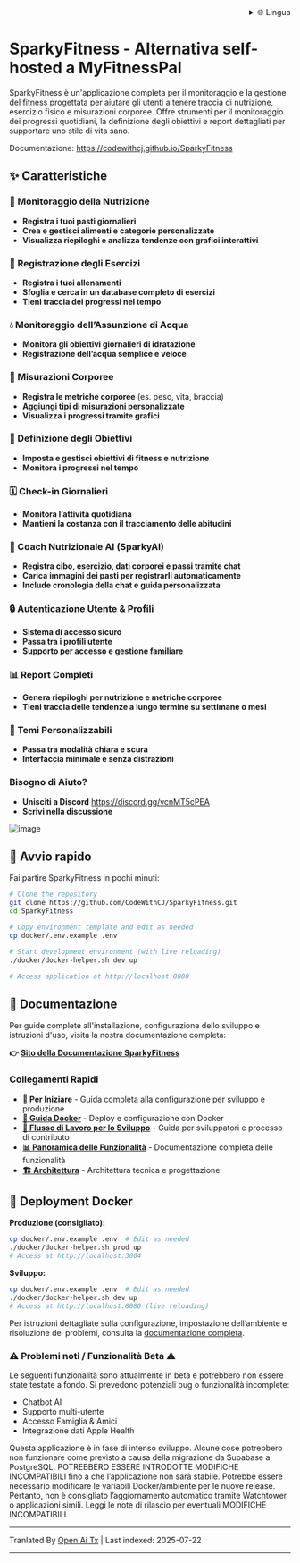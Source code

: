 ﻿<div align="right">
  <details>
    <summary >🌐 Lingua</summary>
    <div>
      <div align="right">
        <p><a href="https://openaitx.github.io/view.html?user=CodeWithCJ&project=SparkyFitness&lang=en">English</a></p>
        <p><a href="https://openaitx.github.io/view.html?user=CodeWithCJ&project=SparkyFitness&lang=zh-CN">简体中文</a></p>
        <p><a href="https://openaitx.github.io/view.html?user=CodeWithCJ&project=SparkyFitness&lang=zh-TW">繁體中文</a></p>
        <p><a href="https://openaitx.github.io/view.html?user=CodeWithCJ&project=SparkyFitness&lang=ja">日本語</a></p>
        <p><a href="https://openaitx.github.io/view.html?user=CodeWithCJ&project=SparkyFitness&lang=ko">한국어</a></p>
        <p><a href="https://openaitx.github.io/view.html?user=CodeWithCJ&project=SparkyFitness&lang=hi">हिन्दी</a></p>
        <p><a href="https://openaitx.github.io/view.html?user=CodeWithCJ&project=SparkyFitness&lang=th">ไทย</a></p>
        <p><a href="https://openaitx.github.io/view.html?user=CodeWithCJ&project=SparkyFitness&lang=fr">Français</a></p>
        <p><a href="https://openaitx.github.io/view.html?user=CodeWithCJ&project=SparkyFitness&lang=de">Deutsch</a></p>
        <p><a href="https://openaitx.github.io/view.html?user=CodeWithCJ&project=SparkyFitness&lang=es">Español</a></p>
        <p><a href="https://openaitx.github.io/view.html?user=CodeWithCJ&project=SparkyFitness&lang=it">Italiano</a></p>
        <p><a href="https://openaitx.github.io/view.html?user=CodeWithCJ&project=SparkyFitness&lang=ru">Русский</a></p>
        <p><a href="https://openaitx.github.io/view.html?user=CodeWithCJ&project=SparkyFitness&lang=pt">Português</a></p>
        <p><a href="https://openaitx.github.io/view.html?user=CodeWithCJ&project=SparkyFitness&lang=nl">Nederlands</a></p>
        <p><a href="https://openaitx.github.io/view.html?user=CodeWithCJ&project=SparkyFitness&lang=pl">Polski</a></p>
        <p><a href="https://openaitx.github.io/view.html?user=CodeWithCJ&project=SparkyFitness&lang=ar">العربية</a></p>
        <p><a href="https://openaitx.github.io/view.html?user=CodeWithCJ&project=SparkyFitness&lang=fa">فارسی</a></p>
        <p><a href="https://openaitx.github.io/view.html?user=CodeWithCJ&project=SparkyFitness&lang=tr">Türkçe</a></p>
        <p><a href="https://openaitx.github.io/view.html?user=CodeWithCJ&project=SparkyFitness&lang=vi">Tiếng Việt</a></p>
        <p><a href="https://openaitx.github.io/view.html?user=CodeWithCJ&project=SparkyFitness&lang=id">Bahasa Indonesia</a></p>
      </div>
    </div>
  </details>
</div>

# SparkyFitness - Alternativa self-hosted a MyFitnessPal

SparkyFitness è un'applicazione completa per il monitoraggio e la gestione del fitness progettata per aiutare gli utenti a tenere traccia di nutrizione, esercizio fisico e misurazioni corporee. Offre strumenti per il monitoraggio dei progressi quotidiani, la definizione degli obiettivi e report dettagliati per supportare uno stile di vita sano.

Documentazione: https://codewithcj.github.io/SparkyFitness

## ✨ Caratteristiche

### 🍎 Monitoraggio della Nutrizione

* **Registra i tuoi pasti giornalieri**
* **Crea e gestisci alimenti e categorie personalizzate**
* **Visualizza riepiloghi e analizza tendenze con grafici interattivi**

### 💪 Registrazione degli Esercizi

* **Registra i tuoi allenamenti**
* **Sfoglia e cerca in un database completo di esercizi**
* **Tieni traccia dei progressi nel tempo**

### 💧 Monitoraggio dell’Assunzione di Acqua

* **Monitora gli obiettivi giornalieri di idratazione**
* **Registrazione dell’acqua semplice e veloce**

### 📏 Misurazioni Corporee

* **Registra le metriche corporee** (es. peso, vita, braccia)
* **Aggiungi tipi di misurazioni personalizzate**
* **Visualizza i progressi tramite grafici**

### 🎯 Definizione degli Obiettivi

* **Imposta e gestisci obiettivi di fitness e nutrizione**
* **Monitora i progressi nel tempo**

### 🗓️ Check-in Giornalieri

* **Monitora l’attività quotidiana**
* **Mantieni la costanza con il tracciamento delle abitudini**

### 🤖 Coach Nutrizionale AI (SparkyAI)

* **Registra cibo, esercizio, dati corporei e passi tramite chat**
* **Carica immagini dei pasti per registrarli automaticamente**
* **Include cronologia della chat e guida personalizzata**

### 🔒 Autenticazione Utente & Profili

* **Sistema di accesso sicuro**
* **Passa tra i profili utente**
* **Supporto per accesso e gestione familiare**

### 📊 Report Completi

* **Genera riepiloghi per nutrizione e metriche corporee**
* **Tieni traccia delle tendenze a lungo termine su settimane o mesi**

### 🎨 Temi Personalizzabili

* **Passa tra modalità chiara e scura**
* **Interfaccia minimale e senza distrazioni**

### Bisogno di Aiuto?
* **Unisciti a Discord**
  https://discord.gg/vcnMT5cPEA
* **Scrivi nella discussione**




![image](https://github.com/user-attachments/assets/ccc7f34e-a663-405f-a4d4-a9888c3197bc)

## 🚀 Avvio rapido

Fai partire SparkyFitness in pochi minuti:

```bash
# Clone the repository
git clone https://github.com/CodeWithCJ/SparkyFitness.git
cd SparkyFitness

# Copy environment template and edit as needed
cp docker/.env.example .env

# Start development environment (with live reloading)
./docker/docker-helper.sh dev up

# Access application at http://localhost:8080
```
## 📖 Documentazione

Per guide complete all'installazione, configurazione dello sviluppo e istruzioni d'uso, visita la nostra documentazione completa:

**👉 [Sito della Documentazione SparkyFitness](https://codewithcj.github.io/SparkyFitness)**

### Collegamenti Rapidi

- **[🚀 Per Iniziare](https://codewithcj.github.io/SparkyFitness/developer/getting-started)** - Guida completa alla configurazione per sviluppo e produzione
- **[🐳 Guida Docker](https://codewithcj.github.io/SparkyFitness/developer/docker)** - Deploy e configurazione con Docker
- **[🔧 Flusso di Lavoro per lo Sviluppo](https://codewithcj.github.io/SparkyFitness/developer/workflow)** - Guida per sviluppatori e processo di contributo  
- **[📊 Panoramica delle Funzionalità](https://codewithcj.github.io/SparkyFitness/features/)** - Documentazione completa delle funzionalità
- **[🏗️ Architettura](https://codewithcj.github.io/SparkyFitness/app-overview)** - Architettura tecnica e progettazione

## 🐳 Deployment Docker

**Produzione (consigliato):**

```bash
cp docker/.env.example .env  # Edit as needed
./docker/docker-helper.sh prod up
# Access at http://localhost:3004
```
**Sviluppo:**

```bash
cp docker/.env.example .env  # Edit as needed  
./docker/docker-helper.sh dev up
# Access at http://localhost:8080 (live reloading)
```
Per istruzioni dettagliate sulla configurazione, impostazione dell’ambiente e risoluzione dei problemi, consulta la [documentazione completa](https://codewithcj.github.io/SparkyFitness/developer/getting-started).

### ⚠️ Problemi noti / Funzionalità Beta ⚠️

Le seguenti funzionalità sono attualmente in beta e potrebbero non essere state testate a fondo. Si prevedono potenziali bug o funzionalità incomplete:

*   Chatbot AI
*   Supporto multi-utente
*   Accesso Famiglia & Amici
*   Integrazione dati Apple Health

Questa applicazione è in fase di intenso sviluppo. Alcune cose potrebbero non funzionare come previsto a causa della migrazione da Supabase a PostgreSQL. POTREBBERO ESSERE INTRODOTTE MODIFICHE INCOMPATIBILI fino a che l’applicazione non sarà stabile.
Potrebbe essere necessario modificare le variabili Docker/ambiente per le nuove release. Pertanto, non è consigliato l’aggiornamento automatico tramite Watchtower o applicazioni simili. Leggi le note di rilascio per eventuali MODIFICHE INCOMPATIBILI.





---

Tranlated By [Open Ai Tx](https://github.com/OpenAiTx/OpenAiTx) | Last indexed: 2025-07-22

---